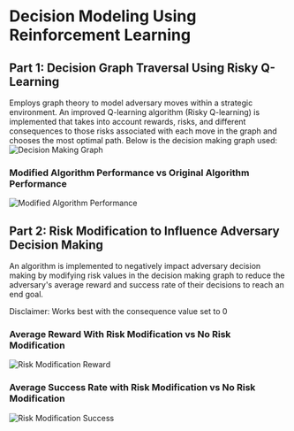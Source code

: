 # Decision Modeling Using Reinforcement Learning
## Part 1: Decision Graph Traversal Using Risky Q-Learning
Employs graph theory to model adversary moves within a strategic environment. An improved Q-learning algorithm (Risky Q-learning) is implemented that takes into account rewards, risks, and different consequences to those risks associated with each move in the graph and chooses the most optimal path. Below is the decision making graph used:
![Decision Making Graph](https://github.com/alanali/Reinforcement-Graph-Traversal/blob/main/Decision%20Graphs/Full_graph.jpg?raw=true)


### Modified Algorithm Performance vs Original Algorithm Performance
![Modified Algorithm Performance](https://github.com/alanali/Reinforcement-Graph-Traversal/blob/main/Graphs/Comparisons/-0.5_comp.png?raw=true)

## Part 2: Risk Modification to Influence Adversary Decision Making
An algorithm is implemented to negatively impact adversary decision making by modifying risk values in the decision making graph to reduce the adversary's average reward and success rate of their decisions to reach an end goal.

Disclaimer: Works best with the consequence value set to 0

### Average Reward With Risk Modification vs No Risk Modification
![Risk Modification Reward](https://github.com/alanali/Reinforcement-Graph-Traversal/blob/main/Graphs/Risk%20Modification/0.0_reward_mod.png?raw=true)

### Average Success Rate with Risk Modification vs No Risk Modification
![Risk Modification Success](https://github.com/alanali/Reinforcement-Graph-Traversal/blob/main/Graphs/Risk%20Modification/0.0_rate_mod.png?raw=true)
